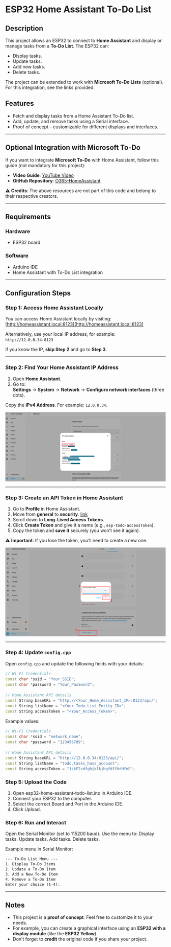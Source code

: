 # ESP32 Home Assistant To-Do List

## Description

This project allows an ESP32 to connect to **Home Assistant** and display or manage tasks from a **To-Do List**. The ESP32 can:
- Display tasks.
- Update tasks.
- Add new tasks.
- Delete tasks.

The project can be extended to work with **Microsoft To-Do Lists** (optional). For this integration, see the links provided.

## Features

- Fetch and display tasks from a Home Assistant To-Do list.
- Add, update, and remove tasks using a Serial interface.
- Proof of concept – customizable for different displays and interfaces.

---

## Optional Integration with Microsoft To-Do

If you want to integrate **Microsoft To-Do** with Home Assistant, follow this guide (not mandatory for this project):

- **Video Guide**: [YouTube Video](https://www.youtube.com/watch?v=yKr5nMzOaAI&list=PLaAFohuekyP9xO9LnWHPF5wtZy9AN1rLI&index=10)
- **GitHub Repository**: [O365-HomeAssistant](https://github.com/RogerSelwyn/O365-HomeAssistant)

⚠️ **Credits**: The above resources are not part of this code and belong to their respective creators.

---

## Requirements

### Hardware

- ESP32 board

### Software

- Arduino IDE
- Home Assistant with To-Do List integration

---

## Configuration Steps

### Step 1: Access Home Assistant Locally

You can access Home Assistant locally by visiting:  
[http://homeassistant.local:8123](http://homeassistant.local:8123)

Alternatively, use your local IP address, for example:  
`http://12.0.0.34:8123`

If you know the IP, **skip Step 2** and go to **Step 3**.

---

### Step 2: Find Your Home Assistant IP Address

1. Open **Home Assistant**.
2. Go to:  
   **Settings** → **System** → **Network** → **Configure network interfaces** (three dots).

Copy the **IPv4 Address**. For example: `12.0.0.34`.

![Home Assistant IP](photos/home_assistant_ip.png)

---

### Step 3: Create an API Token in Home Assistant

1. Go to **Profile** in Home Assistant.
2. Move from **general** to **security**. [link](http://homeassistant.local:8123/profile/security)
4. Scroll down to **Long-Lived Access Tokens**.
5. Click **Create Token** and give it a name (e.g., `esp-todo-accessToken`).
6. Copy the token and **save it** securely (you won’t see it again).

⚠️ **Important**: If you lose the token, you’ll need to create a new one.

![Create Token](photos/create_home_ssistant_Tokens.png)

---

### Step 4: Update `config.cpp`

Open `config.cpp` and update the following fields with your details:

```cpp
// Wi-Fi Credentials
const char *ssid = "Your_SSID";
const char *password = "Your_Password";

// Home Assistant API details
const String baseURL = "http://<Your_Home_Assistant_IP>:8123/api/";
const String listName = "<Your_Todo_List_Entity_ID>";
const String accessToken = "<Your_Access_Token>";
```

Example values:

```cpp
// Wi-Fi Credentials
const char *ssid = "network_name";
const char *password = "123456789";

// Home Assistant API details
const String baseURL = "http://12.0.0.34:8123/api/";
const String listName = "todo.tasks_hass_account";
const String accessToken = "1skF2sdfghjklkjhgfdfYHdHYmE";
```

### Step 5: Upload the Code
1. Open esp32-home-assistant-todo-list.ino in Arduino IDE.
2. Connect your ESP32 to the computer.
3. Select the correct Board and Port in the Arduino IDE.
4. Click Upload.

### Step 6: Run and Interact
Open the Serial Monitor (set to 115200 baud).
Use the menu to:
Display tasks.
Update tasks.
Add tasks.
Delete tasks.

Example menu in Serial Monitor:
```
--- To-Do List Menu ---
1. Display To-Do Items
2. Update a To-Do Item
3. Add a New To-Do Item
4. Remove a To-Do Item
Enter your choice (1-4):
```
---

## Notes

- This project is a **proof of concept**. Feel free to customize it to your needs.
- For example, you can create a graphical interface using an **ESP32 with a display module** (like the **ESP32 Yellow**).
- Don’t forget to **credit** the original code if you share your project.

